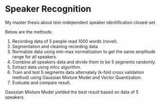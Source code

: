# Speaker Recognition

My master thesis about text-independent speaker identification closed-set. 

Below are the methods:
1) Recording data of 5 people read 1000 words (novel).
2) Segmentation and cleaning recording data.
3) Normalize data using min-max normalization to get the same amplitude range for all speakers.
4) Combine all speakers data and divide them to be 5 segments randomly.
5) Extract data using mfcc algorithm.
6) Train and test 5 segments data alternately (k-fold cross validation method) using Gaussian Mixture Model and Vector Quantization.
7) Evaluate and compare result.

Gaussian Mixture Model yielded the best result based on data of 5 speakers.
